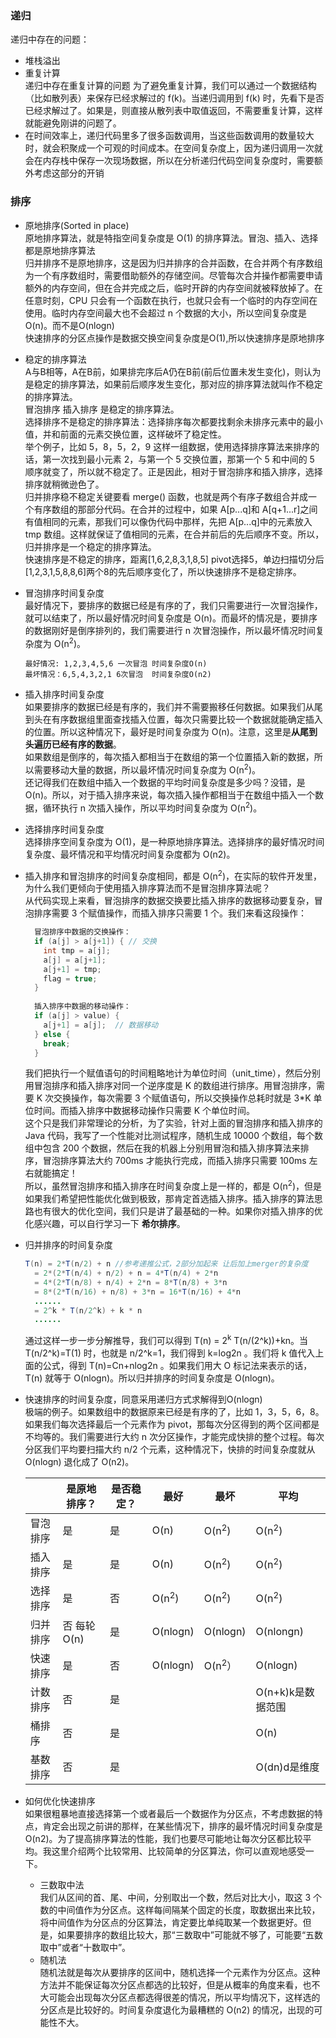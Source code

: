 ### 递归
递归中存在的问题： 
- 堆栈溢出
- 重复计算  
递归中存在重复计算的问题 
为了避免重复计算，我们可以通过一个数据结构（比如散列表）来保存已经求解过的 f(k)。当递归调用到 f(k) 时，先看下是否已经求解过了。如果是，则直接从散列表中取值返回，不需要重复计算，这样就能避免刚讲的问题了。  
- 在时间效率上，递归代码里多了很多函数调用，当这些函数调用的数量较大时，就会积聚成一个可观的时间成本。在空间复杂度上，因为递归调用一次就会在内存栈中保存一次现场数据，所以在分析递归代码空间复杂度时，需要额外考虑这部分的开销

### 排序
- 原地排序(Sorted in place)  
  原地排序算法，就是特指空间复杂度是 O(1) 的排序算法。冒泡、插入、选择都是原地排序算法  
  归并排序不是原地排序，这是因为归并排序的合并函数，在合并两个有序数组为一个有序数组时，需要借助额外的存储空间。尽管每次合并操作都需要申请额外的内存空间，但在合并完成之后，临时开辟的内存空间就被释放掉了。在任意时刻，CPU 只会有一个函数在执行，也就只会有一个临时的内存空间在使用。临时内存空间最大也不会超过 n 个数据的大小，所以空间复杂度是 O(n)。而不是O(nlogn)  
  快速排序的分区点操作是数据交换空间复杂度是O(1),所以快速排序是原地排序
- 稳定的排序算法  
  A与B相等，A在B前，如果排完序后A仍在B前(前后位置未发生变化)，则认为是稳定的排序算法，如果前后顺序发生变化，那对应的排序算法就叫作不稳定的排序算法。  
  冒泡排序 插入排序 是稳定的排序算法。  
  选择排序不是稳定的排序算法：选择排序每次都要找剩余未排序元素中的最小值，并和前面的元素交换位置，这样破坏了稳定性。  
  举个例子，比如 5，8，5，2，9 这样一组数据，使用选择排序算法来排序的话，第一次找到最小元素 2，与第一个 5 交换位置，那第一个 5 和中间的 5 顺序就变了，所以就不稳定了。正是因此，相对于冒泡排序和插入排序，选择排序就稍微逊色了。  
  归并排序稳不稳定关键要看 merge() 函数，也就是两个有序子数组合并成一个有序数组的那部分代码。在合并的过程中，如果 A[p...q]和 A[q+1...r]之间有值相同的元素，那我们可以像伪代码中那样，先把 A[p...q]中的元素放入 tmp 数组。这样就保证了值相同的元素，在合并前后的先后顺序不变。所以，归并排序是一个稳定的排序算法。  
  快速排序是不稳定的排序，距离[1,6,2,8,3,1,8,5] pivot选择5，单边扫描切分后[1,2,3,1,5,8,8,6]两个8的先后顺序变化了，所以快速排序不是稳定排序。
- 冒泡排序时间复杂度  
  最好情况下，要排序的数据已经是有序的了，我们只需要进行一次冒泡操作，就可以结束了，所以最好情况时间复杂度是 O(n)。而最坏的情况是，要排序的数据刚好是倒序排列的，我们需要进行 n 次冒泡操作，所以最坏情况时间复杂度为 O(n<sup>2</sup>)。  
  ```
  最好情况: 1,2,3,4,5,6 一次冒泡 时间复杂度O(n)  
  最坏情况：6,5,4,3,2,1 6次冒泡  时间复杂度O(n2)
  ```
- 插入排序时间复杂度  
  如果要排序的数据已经是有序的，我们并不需要搬移任何数据。如果我们从尾到头在有序数据组里面查找插入位置，每次只需要比较一个数据就能确定插入的位置。所以这种情况下，最好是时间复杂度为 O(n)。注意，这里是**从尾到头遍历已经有序的数据**。  
  如果数组是倒序的，每次插入都相当于在数组的第一个位置插入新的数据，所以需要移动大量的数据，所以最坏情况时间复杂度为 O(n<sup>2</sup>)。  
  还记得我们在数组中插入一个数据的平均时间复杂度是多少吗？没错，是 O(n)。所以，对于插入排序来说，每次插入操作都相当于在数组中插入一个数据，循环执行 n 次插入操作，所以平均时间复杂度为 O(n<sup>2</sup>)。
- 选择排序时间复杂度  
  选择排序空间复杂度为 O(1)，是一种原地排序算法。选择排序的最好情况时间复杂度、最坏情况和平均情况时间复杂度都为 O(n2)。
- 插入排序和冒泡排序的时间复杂度相同，都是 O(n<sup>2</sup>)，在实际的软件开发里，为什么我们更倾向于使用插入排序算法而不是冒泡排序算法呢？  
  从代码实现上来看，冒泡排序的数据交换要比插入排序的数据移动要复杂，冒泡排序需要 3 个赋值操作，而插入排序只需要 1 个。我们来看这段操作：  
  ````java
    冒泡排序中数据的交换操作：
    if (a[j] > a[j+1]) { // 交换
      int tmp = a[j];
      a[j] = a[j+1];
      a[j+1] = tmp;
      flag = true;
    }
    
    插入排序中数据的移动操作：
    if (a[j] > value) {
      a[j+1] = a[j];  // 数据移动
    } else {
      break;
    }
  ````
  我们把执行一个赋值语句的时间粗略地计为单位时间（unit_time），然后分别用冒泡排序和插入排序对同一个逆序度是 K 的数组进行排序。用冒泡排序，需要 K 次交换操作，每次需要 3 个赋值语句，所以交换操作总耗时就是 3*K 单位时间。而插入排序中数据移动操作只需要 K 个单位时间。  
  这个只是我们非常理论的分析，为了实验，针对上面的冒泡排序和插入排序的 Java 代码，我写了一个性能对比测试程序，随机生成 10000 个数组，每个数组中包含 200 个数据，然后在我的机器上分别用冒泡和插入排序算法来排序，冒泡排序算法大约 700ms 才能执行完成，而插入排序只需要 100ms 左右就能搞定！  
  所以，虽然冒泡排序和插入排序在时间复杂度上是一样的，都是 O(n<sup>2</sup>)，但是如果我们希望把性能优化做到极致，那肯定首选插入排序。插入排序的算法思路也有很大的优化空间，我们只是讲了最基础的一种。如果你对插入排序的优化感兴趣，可以自行学习一下 **希尔排序**。  
- 归并排序的时间复杂度
  ```java
  T(n) = 2*T(n/2) + n //参考递推公式，2部分加起来 让后加上merger的复杂度
    = 2*(2*T(n/4) + n/2) + n = 4*T(n/4) + 2*n
    = 4*(2*T(n/8) + n/4) + 2*n = 8*T(n/8) + 3*n
    = 8*(2*T(n/16) + n/8) + 3*n = 16*T(n/16) + 4*n
    ......
    = 2^k * T(n/2^k) + k * n
    ......
  ```  
  通过这样一步一步分解推导，我们可以得到 T(n) = 2<sup>k</sup> T(n/(2^k))+kn。当 T(n/2^k)=T(1) 时，也就是 n/2^k=1，我们得到 k=log2n 。我们将 k 值代入上面的公式，得到 T(n)=Cn+nlog2n 。如果我们用大 O 标记法来表示的话，T(n) 就等于 O(nlogn)。所以归并排序的时间复杂度是 O(nlogn)。
- 快速排序的时间复杂度，同意采用递归方式求解得到O(nlogn)  
  极端的例子。如果数组中的数据原来已经是有序的了，比如 1，3，5，6，8。如果我们每次选择最后一个元素作为 pivot，那每次分区得到的两个区间都是不均等的。我们需要进行大约 n 次分区操作，才能完成快排的整个过程。每次分区我们平均要扫描大约 n/2 个元素，这种情况下，快排的时间复杂度就从 O(nlogn) 退化成了 O(n2)。  
  
  | |是原地排序？|是否稳定？|最好|最坏|平均|
  |---|---|---|---|---|---|
  |冒泡排序|是|是|O(n)|O(n<sup>2</sup>)|O(n<sup>2</sup>)|
  |插入排序|是|是|O(n)|O(n<sup>2</sup>)|O(n<sup>2</sup>)|
  |选择排序|是|否|O(n<sup>2</sup>)|O(n<sup>2</sup>)|O(n<sup>2</sup>)|
  |归并排序|否 每轮O(n)|是|O(nlogn)|O(nlogn)|O(nlongn)|
  |快速排序|是|否|O(nlogn)|O(n<sup>2</sup>）|O(nlogn)|
  |计数排序|否|是| | |O(n+k)k是数据范围 |
  |桶排序|否|是| | |O(n)|
  |基数排序|否|是| | |O(dn)d是维度|  
- 如何优化快速排序  
  如果很粗暴地直接选择第一个或者最后一个数据作为分区点，不考虑数据的特点，肯定会出现之前讲的那样，在某些情况下，排序的最坏情况时间复杂度是 O(n2)。为了提高排序算法的性能，我们也要尽可能地让每次分区都比较平均。我这里介绍两个比较常用、比较简单的分区算法，你可以直观地感受一下。  
  - 三数取中法  
    我们从区间的首、尾、中间，分别取出一个数，然后对比大小，取这 3 个数的中间值作为分区点。这样每间隔某个固定的长度，取数据出来比较，将中间值作为分区点的分区算法，肯定要比单纯取某一个数据更好。但是，如果要排序的数组比较大，那“三数取中”可能就不够了，可能要“五数取中”或者“十数取中”。  
  - 随机法  
    随机法就是每次从要排序的区间中，随机选择一个元素作为分区点。这种方法并不能保证每次分区点都选的比较好，但是从概率的角度来看，也不大可能会出现每次分区点都选得很差的情况，所以平均情况下，这样选的分区点是比较好的。时间复杂度退化为最糟糕的 O(n2) 的情况，出现的可能性不大。  
    
